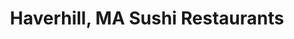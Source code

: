 ---
layout: city
title: Haverhill, MA Sushi Restaurants
permalink: /massachusetts/haverhill/
stateAbbr: MA
stateName: Massachusetts
cityName: Haverhill

---